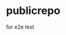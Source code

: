 # publicrepo
for e2e test




































































































































































































































































































































































































































































































































































































































































































































































































































































